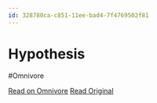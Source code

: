 ```yaml
---
id: 328780ca-c851-11ee-bad4-7f4769502f81
---
```


# Hypothesis
#Omnivore

[Read on Omnivore](https://omnivore.app/me/hypothesis-18d94a98c9c)
[Read Original](https://hypothes.is/a/ohqhhMhBEe6Zzy8Bp1BnSw)

